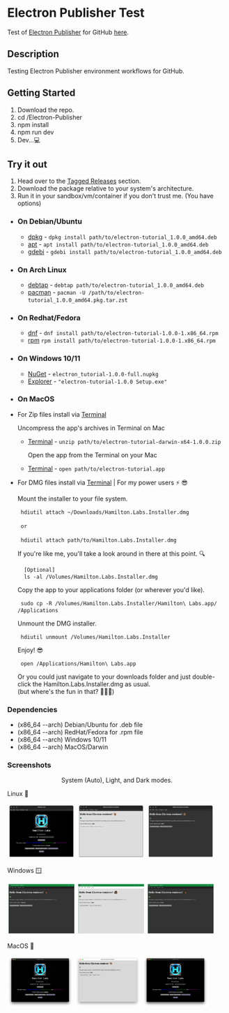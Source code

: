 # Electron Publisher Test

Test of [Electron Publisher](https://www.electronjs.org/docs/latest/tutorial/tutorial-publishing-updating) for GitHub [here](https://github.com/hamilton-labs/Electron-Publisher).

## Description

Testing Electron Publisher environment workflows for GitHub.

## Getting Started

1. Download the repo.
2. cd /Electron-Publisher
3. npm install
4. npm run dev
5. Dev...💻

## Try it out

1. Head over to the [Tagged Releases](https://github.com/hamilton-labs/Electron-Publisher/tags) section.
2. Download the package relative to your system's architecture.
3. Run it in your sandbox/vm/container if you don't trust me. (You have options)

- ### On Debian/Ubuntu

  - [dpkg](https://www.dpkg.org/) - ``` dpkg install path/to/electron-tutorial_1.0.0_amd64.deb ```
  - [apt](https://ubuntu.com/server/docs/package-management) - ``` apt install path/to/electron-tutorial_1.0.0_amd64.deb ```
  - [gdebi](https://manpages.ubuntu.com/manpages/bionic/man1/gdebi.1.html) - ``` gdebi install path/to/electron-tutorial_1.0.0_amd64.deb ```
  
- ### On Arch Linux

  - [debtap](https://github.com/helixarch/debtap?tab=readme-ov-file#) - ``` debtap path/to/electron-tutorial_1.0.0_amd64.deb ```
  - [pacman](https://wiki.archlinux.org/title/Pacman) - ``` pacman -U /path/to/electron-tutorial_1.0.0_amd64.pkg.tar.zst ```

- ### On Redhat/Fedora

  - [dnf](https://docs.fedoraproject.org/en-US/quick-docs/dnf/) - ``` dnf install path/to/electron-tutorial-1.0.0-1.x86_64.rpm ```
  - [rpm](https://rpm-software-management.github.io/rpm/man/rpm.8.html) ``` rpm install path/to/electron-tutorial-1.0.0-1.x86_64.rpm ```

- ### On Windows 10/11

  - [NuGet](https://fileinfo.com/extension/nupkg) - ``` electron_tutorial-1.0.0-full.nupkg ```
  - [Explorer](https://support.microsoft.com/en-us/windows/find-and-open-file-explorer-ef370130-1cca-9dc5-e0df-2f7416fe1cb1#WindowsVersion=Windows_10) - ``` "electron-tutorial-1.0.0 Setup.exe" ```

- ### On MacOS

- For Zip files install via [Terminal](https://support.apple.com/guide/terminal/execute-commands-and-run-tools-apdb66b5242-0d18-49fc-9c47-a2498b7c91d5/mac)  
  
    Uncompress the app's archives in Terminal on Mac
  - [Terminal](https://support.apple.com/guide/terminal/compress-and-uncompress-file-archives-apdc52250ee-4659-4751-9a3a-8b7988150530/mac) - ``` unzip path/to/electron-tutorial-darwin-x64-1.0.0.zip ```  

    Open the app from the Terminal on your Mac
  - [Terminal](https://support.apple.com/guide/terminal/execute-commands-and-run-tools-apdb66b5242-0d18-49fc-9c47-a2498b7c91d5/mac) - ``` open path/to/electron-tutorial.app ```

- For DMG files install via [Terminal](https://support.apple.com/guide/terminal/execute-commands-and-run-tools-apdb66b5242-0d18-49fc-9c47-a2498b7c91d5/mac)  | For my power users ⚡ 😎

  Mount the installer to your file system.  

       hdiutil attach ~/Downloads/Hamilton.Labs.Installer.dmg  

       or  

       hdiutil attach path/to/Hamilton.Labs.Installer.dmg
    If you're like me, you'll take a look around in there at this point. 🔍  

        [Optional]  
        ls -al /Volumes/Hamilton.Labs.Installer.dmg  

    Copy the app to your applications folder (or wherever you'd like).  

       sudo cp -R /Volumes/Hamilton.Labs.Installer/Hamilton\ Labs.app/ /Applications  

    Unmount the DMG installer.  

       hdiutil unmount /Volumes/Hamilton.Labs.Installer  

  Enjoy! 😎  

       open /Applications/Hamilton\ Labs.app  

  Or you could just navigate to your downloads folder and just double-click the Hamilton.Labs.Installer.dmg as usual.  
  (but where's the fun in that? 🤷🏾‍♂️)  

### Dependencies

- (x86_64 --arch) Debian/Ubuntu for .deb file
- (x86_64 --arch) RedHat/Fedora for .rpm file
- (x86_64 --arch) Windows 10/11
- (x86_64 --arch) MacOS/Darwin

### Screenshots

<p style="text-align: center; margin-left: auto; margin-right: auto;">System (Auto), Light, and Dark modes.</p>

Linux 🐧

<img src ="assets\images\linux_screenshots\screenshot_system.png" alt="System Theme" width="30%" style="padding: 0.5%;"/> <img src ="assets\images\linux_screenshots\screenshot_light.png" alt="Light Theme" width="30%" style="padding: 0.5%;"/> <img src ="assets\images\linux_screenshots\screenshot_dark.png" alt="Dark Theme" width="30%" style="padding: 0.5%;"/>

Windows 🪟

<img src ="assets\images\windows_screenshots\w_system_screenshot.png" alt="System Theme" width="30%" style="padding: 0.5%;" /> <img src ="assets\images\windows_screenshots\w_light_screenshot.png" alt="Light Theme" width="30%" style="padding: 0.5%;"/> <img src ="assets\images\windows_screenshots\w_dark_screenshot.png" alt="Dark Theme" width="30%" style="padding: 0.5%;"/>

MacOS 🍏

<img src ="assets\images\mac_screenshots\m_system_screenshot.png" alt="System Theme" width="30%" style="padding: 0.02%;" /> <img src ="assets\images\mac_screenshots\m_light_screenshot.png" alt="Light Theme" width="30%" style="padding: 0.02%;"/> <img src ="assets\images\mac_screenshots\m_dark_screenshot.png" alt="Dark Theme" width="30%" style="padding: 0.02%;"/>
